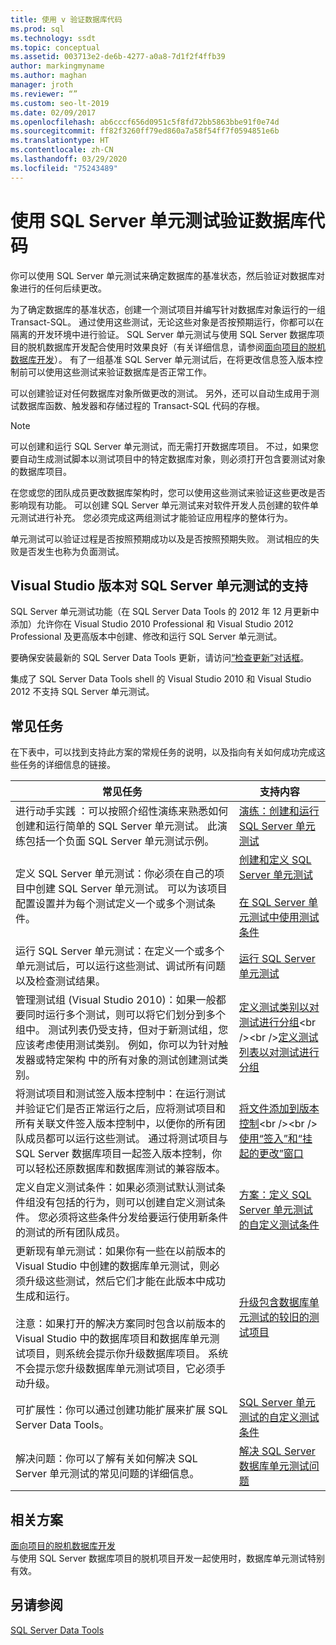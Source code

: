 ```yaml
---
title: 使用 v 验证数据库代码
ms.prod: sql
ms.technology: ssdt
ms.topic: conceptual
ms.assetid: 003713e2-de6b-4277-a0a8-7d1f2f4ffb39
author: markingmyname
ms.author: maghan
manager: jroth
ms.reviewer: “”
ms.custom: seo-lt-2019
ms.date: 02/09/2017
ms.openlocfilehash: ab6cccf656d0951c5f8fd72bb5863bbe91f0e74d
ms.sourcegitcommit: ff82f3260ff79ed860a7a58f54ff7f0594851e6b
ms.translationtype: HT
ms.contentlocale: zh-CN
ms.lasthandoff: 03/29/2020
ms.locfileid: "75243489"
---
```

# <a name="verifying-database-code-by-using-sql-server-unit-tests"></a>使用 SQL Server 单元测试验证数据库代码

你可以使用 SQL Server 单元测试来确定数据库的基准状态，然后验证对数据库对象进行的任何后续更改。  
  
为了确定数据库的基准状态，创建一个测试项目并编写针对数据库对象运行的一组 Transact\-SQL。 通过使用这些测试，无论这些对象是否按预期运行，你都可以在隔离的开发环境中进行验证。 SQL Server 单元测试与使用 SQL Server 数据库项目的脱机数据库开发配合使用时效果良好（有关详细信息，请参阅[面向项目的脱机数据库开发](../ssdt/project-oriented-offline-database-development.md)）。 有了一组基准 SQL Server 单元测试后，在将更改信息签入版本控制前可以使用这些测试来验证数据库是否正常工作。  
  
可以创建验证对任何数据库对象所做更改的测试。 另外，还可以自动生成用于测试数据库函数、触发器和存储过程的 Transact\-SQL 代码的存根。  
  
> [!NOTE]  
> 可以创建和运行 SQL Server 单元测试，而无需打开数据库项目。 不过，如果您要自动生成测试脚本以测试项目中的特定数据库对象，则必须打开包含要测试对象的数据库项目。  
  
在您或您的团队成员更改数据库架构时，您可以使用这些测试来验证这些更改是否影响现有功能。 可以创建 SQL Server 单元测试来对软件开发人员创建的软件单元测试进行补充。 您必须完成这两组测试才能验证应用程序的整体行为。  
  
单元测试可以验证过程是否按照预期成功以及是否按照预期失败。 测试相应的失败是否发生也称为负面测试。  
  
## <a name="visual-studio-editions-support-for-sql-server-unit-tests"></a>Visual Studio 版本对 SQL Server 单元测试的支持  
SQL Server 单元测试功能（在 SQL Server Data Tools 的 2012 年 12 月更新中添加）允许你在 Visual Studio 2010 Professional 和 Visual Studio 2012 Professional 及更高版本中创建、修改和运行 SQL Server 单元测试。  
  
要确保安装最新的 SQL Server Data Tools 更新，请访问[“检查更新”对话框](../ssdt/check-for-updates-dialog-box.md)。  
  
集成了 SQL Server Data Tools shell 的 Visual Studio 2010 和 Visual Studio 2012 不支持 SQL Server 单元测试。  
  
## <a name="common-tasks"></a>常见任务  
在下表中，可以找到支持此方案的常规任务的说明，以及指向有关如何成功完成这些任务的详细信息的链接。  
  
|常见任务|支持内容|  
|----------------|----------------------|  
|进行动手实践  ：可以按照介绍性演练来熟悉如何创建和运行简单的 SQL Server 单元测试。 此演练包括一个负面 SQL Server 单元测试示例。|[演练：创建和运行 SQL Server 单元测试](../ssdt/walkthrough-creating-and-running-a-sql-server-unit-test.md)|  
| 定义 SQL Server 单元测试：你必须在自己的项目中创建 SQL Server 单元测试。 可以为该项目配置设置并为每个测试定义一个或多个测试条件。|[创建和定义 SQL Server 单元测试](../ssdt/creating-and-defining-sql-server-unit-tests.md)<br /><br />[在 SQL Server 单元测试中使用测试条件](../ssdt/using-test-conditions-in-sql-server-unit-tests.md)|  
| 运行 SQL Server 单元测试：在定义一个或多个单元测试后，可以运行这些测试、调试所有问题以及检查测试结果。|[运行 SQL Server 单元测试](../ssdt/running-sql-server-unit-tests.md)|  
| 管理测试组 (Visual Studio 2010)：如果一般都要同时运行多个测试，则可以将它们划分到多个组中。 测试列表仍受支持，但对于新测试组，您应该考虑使用测试类别。 例如，你可以为针对触发器或特定架构  中的所有对象的测试创建测试类别。|[定义测试类别以对测试进行分组](https://msdn.microsoft.com/library/dd286595(VS.100).aspx)<br /><br />[定义测试列表以对测试进行分组](https://msdn.microsoft.com/library/dd286584(VS.100).aspx)|  
| 将测试项目和测试签入版本控制中：在运行测试并验证它们是否正常运行之后，应将测试项目和所有关联文件签入版本控制中，以便你的所有团队成员都可以运行这些测试。 通过将测试项目与 SQL Server 数据库项目一起签入版本控制，你可以轻松还原数据库和数据库测试的兼容版本。|[将文件添加到版本控制](https://msdn.microsoft.com/library/ms181374(VS.100).aspx)<br /><br />[使用“签入”和“挂起的更改”窗口](https://msdn.microsoft.com/library/ms245462(VS.100).aspx)|  
| 定义自定义测试条件：如果必须测试默认测试条件组没有包括的行为，则可以创建自定义测试条件。 您必须将这些条件分发给要运行使用新条件的测试的所有团队成员。|[方案：定义 SQL Server 单元测试的自定义测试条件](https://msdn.microsoft.com/library/dd193282(VS.100).aspx)|  
| 更新现有单元测试：如果你有一些在以前版本的 Visual Studio 中创建的数据库单元测试，则必须升级这些测试，然后它们才能在此版本中成功生成和运行。<br /><br /> 注意：如果打开的解决方案同时包含以前版本的 Visual Studio 中的数据库项目和数据库单元测试项目，则系统会提示你升级数据库项目。 系统不会提示您升级数据库单元测试项目，它必须手动升级。|[升级包含数据库单元测试的较旧的测试项目](../ssdt/upgrade-an-older-test-project-containing-database-unit-tests.md)|  
| 可扩展性：你可以通过创建功能扩展来扩展 SQL Server Data Tools。|[SQL Server 单元测试的自定义测试条件](../ssdt/custom-test-conditions-for-sql-server-unit-tests.md)|  
| 解决问题：你可以了解有关如何解决 SQL Server 单元测试的常见问题的详细信息。|[解决 SQL Server 数据库单元测试问题](../ssdt/troubleshooting-sql-server-database-unit-testing-issues.md)|  
  
## <a name="related-scenarios"></a>相关方案  
[面向项目的脱机数据库开发](../ssdt/project-oriented-offline-database-development.md)  
与使用 SQL Server 数据库项目的脱机项目开发一起使用时，数据库单元测试特别有效。  
  
## <a name="see-also"></a>另请参阅  
[SQL Server Data Tools](../ssdt/sql-server-data-tools.md)  
  
